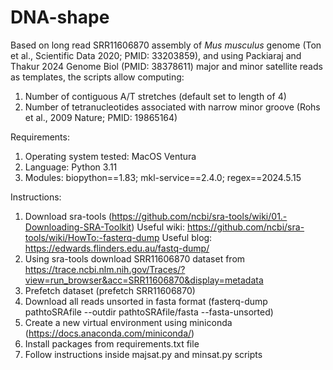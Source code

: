 # DNA-shape
Based on long read SRR11606870 assembly of _Mus musculus_ genome (Ton et al., Scientific Data 2020; PMID: 33203859), 
and using Packiaraj and Thakur 2024 Genome Biol (PMID: 38378611) major and minor satellite reads as templates, the scripts allow computing:
1. Number of contiguous A/T stretches (default set to length of 4)
2. Number of tetranucleotides associated with narrow minor groove (Rohs et al., 2009 Nature; PMID: 19865164)

Requirements:
1. Operating system tested: MacOS Ventura
2. Language: Python 3.11
3. Modules: biopython==1.83; mkl-service==2.4.0; regex==2024.5.15

Instructions:
1. Download sra-tools (https://github.com/ncbi/sra-tools/wiki/01.-Downloading-SRA-Toolkit)
    Useful wiki: https://github.com/ncbi/sra-tools/wiki/HowTo:-fasterq-dump
    Useful blog: https://edwards.flinders.edu.au/fastq-dump/
2. Using sra-tools download SRR11606870 dataset from https://trace.ncbi.nlm.nih.gov/Traces/?view=run_browser&acc=SRR11606870&display=metadata
3. Prefetch dataset (prefetch SRR11606870)
4. Download all reads unsorted in fasta format (fasterq-dump pathtoSRAfile --outdir pathtoSRAfile/fasta --fasta-unsorted)
5. Create a new virtual environment using miniconda (https://docs.anaconda.com/miniconda/)
6. Install packages from requirements.txt file
7. Follow instructions inside majsat.py and minsat.py scripts



